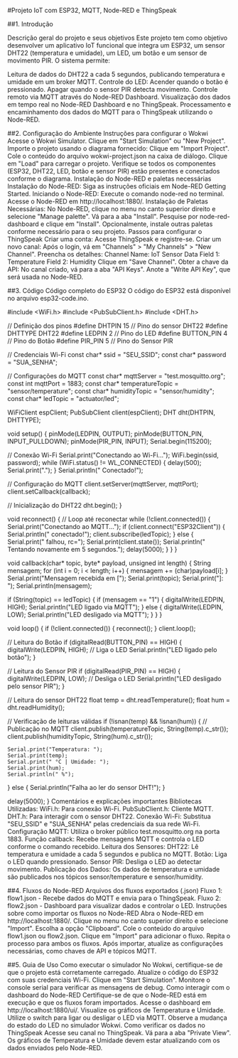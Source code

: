#Projeto IoT com ESP32, MQTT, Node-RED e ThingSpeak

##1. Introdução

Descrição geral do projeto e seus objetivos
Este projeto tem como objetivo desenvolver um aplicativo IoT funcional que integra um ESP32, um sensor DHT22 (temperatura e umidade), um LED, um botão e um sensor de movimento PIR. O sistema permite:

Leitura de dados do DHT22 a cada 5 segundos, publicando temperatura e umidade em um broker MQTT.
Controle do LED:
Acender quando o botão é pressionado.
Apagar quando o sensor PIR detecta movimento.
Controle remoto via MQTT através do Node-RED Dashboard.
Visualização dos dados em tempo real no Node-RED Dashboard e no ThingSpeak.
Processamento e encaminhamento dos dados do MQTT para o ThingSpeak utilizando o Node-RED.

##2. Configuração do Ambiente
Instruções para configurar o Wokwi
Acesse o Wokwi Simulator.
Clique em "Start Simulation" ou "New Project".
Importe o projeto usando o diagrama fornecido:
Clique em "Import Project".
Cole o conteúdo do arquivo wokwi-project.json na caixa de diálogo.
Clique em "Load" para carregar o projeto.
Verifique se todos os componentes (ESP32, DHT22, LED, botão e sensor PIR) estão presentes e conectados conforme o diagrama.
Instalação do Node-RED e paletas necessárias
Instalação do Node-RED:
Siga as instruções oficiais em Node-RED Getting Started.
Iniciando o Node-RED:
Execute o comando node-red no terminal.
Acesse o Node-RED em http://localhost:1880/.
Instalação de Paletas Necessárias:
No Node-RED, clique no menu no canto superior direito e selecione "Manage palette".
Vá para a aba "Install".
Pesquise por node-red-dashboard e clique em "Install".
Opcionalmente, instale outras paletas conforme necessário para o seu projeto.
Passos para configurar o ThingSpeak
Criar uma conta:
Acesse ThingSpeak e registre-se.
Criar um novo canal:
Após o login, vá em "Channels" > "My Channels" > "New Channel".
Preencha os detalhes:
Channel Name: IoT Sensor Data
Field 1: Temperature
Field 2: Humidity
Clique em "Save Channel".
Obter a chave da API:
No canal criado, vá para a aba "API Keys".
Anote a "Write API Key", que será usada no Node-RED.

##3. Código
Código completo do ESP32
O código do ESP32 está disponível no arquivo esp32-code.ino.

#include <WiFi.h>
#include <PubSubClient.h>
#include <DHT.h>

// Definição dos pinos
#define DHTPIN 15      // Pino do sensor DHT22
#define DHTTYPE DHT22
#define LEDPIN 2       // Pino do LED
#define BUTTON_PIN 4   // Pino do Botão
#define PIR_PIN 5      // Pino do Sensor PIR

// Credenciais Wi-Fi
const char* ssid = "SEU_SSID";
const char* password = "SUA_SENHA";

// Configurações do MQTT
const char* mqttServer = "test.mosquitto.org";
const int mqttPort = 1883;
const char* temperatureTopic = "sensor/temperature";
const char* humidityTopic = "sensor/humidity";
const char* ledTopic = "actuator/led";

WiFiClient espClient;
PubSubClient client(espClient);
DHT dht(DHTPIN, DHTTYPE);

void setup() {
  pinMode(LEDPIN, OUTPUT);
  pinMode(BUTTON_PIN, INPUT_PULLDOWN);
  pinMode(PIR_PIN, INPUT);
  Serial.begin(115200);

  // Conexão Wi-Fi
  Serial.print("Conectando ao Wi-Fi...");
  WiFi.begin(ssid, password);
  while (WiFi.status() != WL_CONNECTED) {
    delay(500);
    Serial.print(".");
  }
  Serial.println(" Conectado!");

  // Configuração do MQTT
  client.setServer(mqttServer, mqttPort);
  client.setCallback(callback);

  // Inicialização do DHT22
  dht.begin();
}

void reconnect() {
  // Loop até reconectar
  while (!client.connected()) {
    Serial.print("Conectando ao MQTT...");
    if (client.connect("ESP32Client")) {
      Serial.println(" conectado!");
      client.subscribe(ledTopic);
    } else {
      Serial.print(" falhou, rc=");
      Serial.print(client.state());
      Serial.println(" Tentando novamente em 5 segundos.");
      delay(5000);
    }
  }
}

void callback(char* topic, byte* payload, unsigned int length) {
  String mensagem;
  for (int i = 0; i < length; i++) {
    mensagem += (char)payload[i];
  }
  Serial.print("Mensagem recebida em [");
  Serial.print(topic);
  Serial.print("]: ");
  Serial.println(mensagem);

  if (String(topic) == ledTopic) {
    if (mensagem == "1") {
      digitalWrite(LEDPIN, HIGH);
      Serial.println("LED ligado via MQTT");
    } else {
      digitalWrite(LEDPIN, LOW);
      Serial.println("LED desligado via MQTT");
    }
  }
}

void loop() {
  if (!client.connected()) {
    reconnect();
  }
  client.loop();

  // Leitura do Botão
  if (digitalRead(BUTTON_PIN) == HIGH) {
    digitalWrite(LEDPIN, HIGH); // Liga o LED
    Serial.println("LED ligado pelo botão");
  }

  // Leitura do Sensor PIR
  if (digitalRead(PIR_PIN) == HIGH) {
    digitalWrite(LEDPIN, LOW); // Desliga o LED
    Serial.println("LED desligado pelo sensor PIR");
  }

  // Leitura do sensor DHT22
  float temp = dht.readTemperature();
  float hum = dht.readHumidity();

  // Verificação de leituras válidas
  if (!isnan(temp) && !isnan(hum)) {
    // Publicação no MQTT
    client.publish(temperatureTopic, String(temp).c_str());
    client.publish(humidityTopic, String(hum).c_str());

    Serial.print("Temperatura: ");
    Serial.print(temp);
    Serial.print(" °C | Umidade: ");
    Serial.print(hum);
    Serial.println(" %");
  } else {
    Serial.println("Falha ao ler do sensor DHT!");
  }

  delay(5000);
}
Comentários e explicações importantes
Bibliotecas Utilizadas:
WiFi.h: Para conexão Wi-Fi.
PubSubClient.h: Cliente MQTT.
DHT.h: Para interagir com o sensor DHT22.
Conexão Wi-Fi:
Substitua "SEU_SSID" e "SUA_SENHA" pelas credenciais da sua rede Wi-Fi.
Configuração MQTT:
Utiliza o broker público test.mosquitto.org na porta 1883.
Função callback:
Recebe mensagens MQTT e controla o LED conforme o comando recebido.
Leitura dos Sensores:
DHT22: Lê temperatura e umidade a cada 5 segundos e publica no MQTT.
Botão: Liga o LED quando pressionado.
Sensor PIR: Desliga o LED ao detectar movimento.
Publicação dos Dados:
Os dados de temperatura e umidade são publicados nos tópicos sensor/temperature e sensor/humidity.

##4. Fluxos do Node-RED
Arquivos dos fluxos exportados (.json)
Fluxo 1: flow1.json - Recebe dados do MQTT e envia para o ThingSpeak.
Fluxo 2: flow2.json - Dashboard para visualizar dados e controlar o LED.
Instruções sobre como importar os fluxos no Node-RED
Abra o Node-RED em http://localhost:1880/.
Clique no menu no canto superior direito e selecione "Import".
Escolha a opção "Clipboard".
Cole o conteúdo do arquivo flow1.json ou flow2.json.
Clique em "Import" para adicionar o fluxo.
Repita o processo para ambos os fluxos.
Após importar, atualize as configurações necessárias, como chaves de API e tópicos MQTT.

##5. Guia de Uso
Como executar o simulador
No Wokwi, certifique-se de que o projeto está corretamente carregado.
Atualize o código do ESP32 com suas credenciais Wi-Fi.
Clique em "Start Simulation".
Monitore o console serial para verificar as mensagens de debug.
Como interagir com o dashboard do Node-RED
Certifique-se de que o Node-RED está em execução e que os fluxos foram importados.
Acesse o dashboard em http://localhost:1880/ui/.
Visualize os gráficos de Temperatura e Umidade.
Utilize o switch para ligar ou desligar o LED via MQTT.
Observe a mudança do estado do LED no simulador Wokwi.
Como verificar os dados no ThingSpeak
Acesse seu canal no ThingSpeak.
Vá para a aba "Private View".
Os gráficos de Temperatura e Umidade devem estar atualizando com os dados enviados pelo Node-RED.
